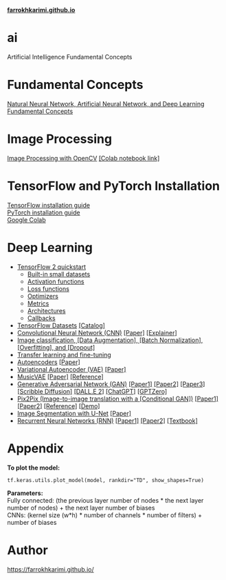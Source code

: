 **[farrokhkarimi.github.io](https://farrokhkarimi.github.io/)**

# ai
Artificial Intelligence Fundamental Concepts

# Fundamental Concepts
[Natural Neural Network, Artificial Neural Network, and Deep Learning Fundamental Concepts](https://drive.google.com/file/d/1YR66eg-dyoeWLCml2FzefykMhrH3bVoD/view?usp=sharing)

# Image Processing
[Image Processing with OpenCV](https://github.com/farrokhkarimi/OpenCV) [[Colab notebook link]](https://colab.research.google.com/github/farrokhkarimi/OpenCV/blob/master/Getting_Started_with_OpenCV.ipynb)

# TensorFlow and PyTorch Installation
[TensorFlow installation guide](https://www.tensorflow.org/install)  
[PyTorch installation guide](https://pytorch.org/get-started/locally/)  
[Google Colab](https://colab.research.google.com/)

# Deep Learning
* [TensorFlow 2 quickstart](https://colab.research.google.com/github/tensorflow/docs/blob/master/site/en/tutorials/quickstart/beginner.ipynb)  
  * [Built-in small datasets](https://keras.io/api/datasets/)  
  * [Activation functions](https://keras.io/api/layers/activations/)  
  * [Loss functions](https://keras.io/api/losses/)  
  * [Optimizers](https://keras.io/api/optimizers/)  
  * [Metrics](https://keras.io/api/metrics/)  
  * [Architectures](https://keras.io/api/applications/)  
  * [Callbacks](https://keras.io/api/callbacks/)  
* [TensorFlow Datasets](https://colab.research.google.com/github/tensorflow/datasets/blob/master/docs/overview.ipynb) [[Catalog]](https://www.tensorflow.org/datasets/catalog/overview)
* [Convolutional Neural Network (CNN)](https://colab.research.google.com/github/tensorflow/docs/blob/master/site/en/tutorials/images/cnn.ipynb) [[Paper]](https://arxiv.org/pdf/1511.08458.pdf) [[Explainer]](https://poloclub.github.io/cnn-explainer/)  
* [Image classification, [Data Augmentation], [Batch Normalization], [Overfitting], and [Dropout]](https://colab.research.google.com/github/tensorflow/docs/blob/master/site/en/tutorials/images/classification.ipynb)  
* [Transfer learning and fine-tuning](https://colab.research.google.com/github/tensorflow/docs/blob/master/site/en/tutorials/images/transfer_learning.ipynb)
* [Autoencoders](https://colab.research.google.com/github/tensorflow/docs/blob/master/site/en/tutorials/generative/autoencoder.ipynb) [[Paper]](https://arxiv.org/pdf/2003.05991.pdf)  
* [Variational Autoencoder (VAE)](https://colab.research.google.com/github/tensorflow/docs/blob/master/site/en/tutorials/generative/cvae.ipynb) [[Paper]](https://arxiv.org/pdf/1906.02691.pdf)  
* [MusicVAE](https://colab.research.google.com/github/magenta/magenta-demos/blob/master/colab-notebooks/MusicVAE.ipynb) [[Paper]](https://arxiv.org/pdf/1803.05428.pdf) [[Reference]](https://magenta.tensorflow.org/music-vae) 
* [Generative Adversarial Network (GAN)](https://colab.research.google.com/github/tensorflow/docs/blob/master/site/en/tutorials/generative/dcgan.ipynb) [[Paper1]](https://arxiv.org/pdf/1406.2661.pdf) [[Paper2]](https://arxiv.org/pdf/1511.06434.pdf) [[Paper3]](https://arxiv.org/pdf/1701.00160.pdf) [[Scribble Diffusion]](https://scribblediffusion.com/) [[DALL.E 2]](https://openai.com/dall-e-2/) [[ChatGPT]](https://openai.com/blog/chatgpt/) [[GPTZero]](https://gptzero.me/)
* [Pix2Pix (Image-to-image translation with a [Conditional GAN])](https://colab.research.google.com/github/tensorflow/docs/blob/master/site/en/tutorials/generative/pix2pix.ipynb) [[Paper1]](https://arxiv.org/pdf/1411.1784.pdf) [[Paper2]](https://arxiv.org/pdf/1611.07004.pdf) [[Reference]](https://phillipi.github.io/pix2pix/) [[Demo]](https://affinelayer.com/pixsrv/)   
* [Image Segmentation with U-Net](https://colab.research.google.com/github/tensorflow/docs/blob/master/site/en/tutorials/images/segmentation.ipynb) [[Paper]](https://arxiv.org/pdf/1505.04597.pdf)
* [Recurrent Neural Networks (RNN)](https://colab.research.google.com/github/tensorflow/docs/blob/snapshot-keras/site/en/guide/keras/rnn.ipynb) [[Paper1]](https://arxiv.org/pdf/1808.03314.pdf) [[Paper2]](https://arxiv.org/ftp/arxiv/papers/1701/1701.05923.pdf) [[Textbook]](http://dprogrammer.org/rnn-lstm-gru) 

<!--  

-->

# Appendix
**To plot the model:**  
```python3
tf.keras.utils.plot_model(model, rankdir="TD", show_shapes=True)
```

**Parameters:**  
Fully connected: (the previous layer number of nodes * the next layer number of nodes) + the next layer number of biases  
CNNs: (kernel size (w*h) * number of channels * number of filters) + number of biases  

# Author
https://farrokhkarimi.github.io/
